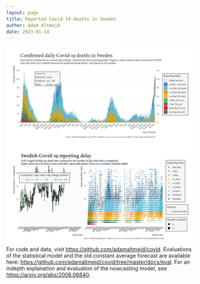 ```yaml
---
layout: page
title: Reported Covid-19 deaths in Sweden
author: Adam Altmejd
date: 2023-01-14
---
```


![Graph of Swedish Covid-19 deaths with reporting delay.](deaths_lag_sweden_2023-01-14.png "Swedish Covid-19 deaths.")
![Graph of Swedish Covid-19 reporting delay in daily deaths.](lag_trend_sweden_2023-01-14.png "Trend in Swedish Covid-19 mortality reporting delay.")
For code and data, visit <https://github.com/adamaltmejd/covid>.
Evaluations of the statistical model and the old constant average forecast are available here: <https://github.com/adamaltmejd/covid/tree/master/docs/eval>.
For an indepth explanation and evaluation of the nowcasting model, see <https://arxiv.org/abs/2006.06840>.
